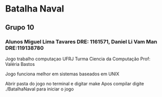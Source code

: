 # Batalha Naval 
## Grupo 10
### Alunos Miguel Lima Tavares DRE: 1161571, Daniel Li Vam Man DRE:119138780

Jogo trabalho computaçao UFRJ
Turma Ciencia da Computação
Prof: Valéria Bastos


Jogo funciona melhor em sistemas baseados em UNIX

Abrir pasta do jogo no terminal e digitar make
Apos compilar digite ./BatalhaNaval para iniciar o jogo
